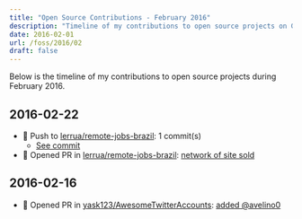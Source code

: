```yaml
---
title: "Open Source Contributions - February 2016"
description: "Timeline of my contributions to open source projects on GitHub during February 2016."
date: 2016-02-01
url: /foss/2016/02
draft: false
---
```


Below is the timeline of my contributions to open source projects during February 2016.

## 2016-02-22

- 🔨 Push to [lerrua/remote-jobs-brazil](https://github.com/lerrua/remote-jobs-brazil): 1 commit(s)
  - [See commit](https://github.com/lerrua/remote-jobs-brazil/commits/main/?author=avelino&since=2016-02-22&until=2016-02-22)
- 🔀 Opened PR in [lerrua/remote-jobs-brazil](https://github.com/lerrua/remote-jobs-brazil): [ network of site sold](https://github.com/lerrua/remote-jobs-brazil/pull/66)

## 2016-02-16

- 🔀 Opened PR in [yask123/AwesomeTwitterAccounts](https://github.com/yask123/AwesomeTwitterAccounts): [added @avelino0](https://github.com/yask123/AwesomeTwitterAccounts/pull/4)

